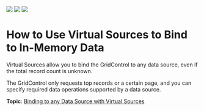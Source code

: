 <!-- default badges list -->
![](https://img.shields.io/endpoint?url=https://codecentral.devexpress.com/api/v1/VersionRange/136621422/22.2.2%2B)
[![](https://img.shields.io/badge/Open_in_DevExpress_Support_Center-FF7200?style=flat-square&logo=DevExpress&logoColor=white)](https://supportcenter.devexpress.com/ticket/details/T830577)
[![](https://img.shields.io/badge/📖_How_to_use_DevExpress_Examples-e9f6fc?style=flat-square)](https://docs.devexpress.com/GeneralInformation/403183)
<!-- default badges end -->
# How to Use Virtual Sources to Bind to In-Memory Data

Virtual Sources allow you to bind the GridControl to any data source, even if the total record count is unknown.

The GridControl only requests top records or a certain page, and you can specify required data operations supported by a data source.

**Topic**: [Binding to any Data Source with Virtual Sources](https://docs.devexpress.com/WPF/10803/controls-and-libraries/data-grid/binding-to-data/binding-to-any-data-source-with-virtual-sources)
